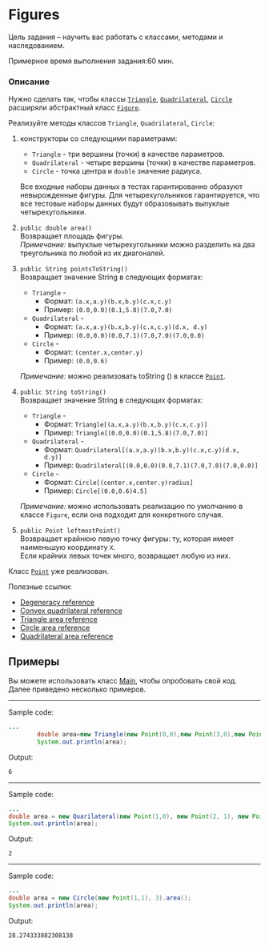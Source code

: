 # Figures

Цель задания – научить вас работать с классами, методами и наследованием.

Примерное время выполнения задания:60 мин.

### Описание

Нужно сделать так, чтобы классы  [`Triangle`](src/main/java/com/epam/rd/autotasks/figures/Triangle.java),
[`Quadrilateral`](src/main/java/com/epam/rd/autotasks/figures/Quadrilateral.java),
[`Circle`](src/main/java/com/epam/rd/autotasks/figures/Circle.java) расширяли абстрактный
класс [`Figure`](src/main/java/com/epam/rd/autotasks/figures/Figure.java).

Реализуйте методы классов `Triangle`, `Quadrilateral`, `Circle`:

1. конструкторы со следующими параметрами:
    * `Triangle` - три вершины (точки) в качестве параметров.
    * `Quadrilateral` - четыре вершины (точки) в качестве параметров.
    * `Circle` - точка центра и `double` значение радиуса.

   Все входные наборы данных в тестах гарантированно образуют невырожденные фигуры.
   Для четырехугольников гарантируется, что все тестовые наборы данных будут образовывать выпуклые четырехугольники.

2. `public double area()`\
   Возвращает площадь фигуры.\
   *Примечание:* выпуклые четырехугольники можно разделить на два треугольника по любой из их диагоналей.

3. `public String pointsToString()`\
   Возвращает значение String в следующих форматах:
    * `Triangle` -
        * Формат: `(a.x,a.y)(b.x,b.y)(c.x,c.y)`
        * Пример: `(0.0,0.0)(0.1,5.8)(7.0,7.0)`
    * `Quadrilateral` -
        * Формат: `(a.x,a.y)(b.x,b.y)(c.x,c.y)(d.x, d.y)`
        * Пример: `(0.0,0.0)(0.0,7.1)(7.0,7.0)(7.0,0.0)`
    * `Circle` -
        * Формат: `(center.x,center.y)`
        * Пример: `(0.0,0.6)`

   *Примечание:* можно реализовать toString () в
   классе [`Point`](src/main/java/com/epam/rd/autotasks/figures/Point.java).

4. `public String toString()`\
   Возвращает значение String в следующих форматах:
    * `Triangle` -
        * Формат: `Triangle[(a.x,a.y)(b.x,b.y)(c.x,c.y)]`
        * Пример: `Triangle[(0.0,0.0)(0.1,5.8)(7.0,7.0)]`
    * `Quadrilateral` -
        * Формат: `Quadrilateral[(a.x,a.y)(b.x,b.y)(c.x,c.y)(d.x, d.y)]`
        * Пример: `Quadrilateral[(0.0,0.0)(0.0,7.1)(7.0,7.0)(7.0,0.0)]`
    * `Circle` -
        * Формат: `Circle[(center.x,center.y)radius]`
        * Пример: `Circle[(0.0,0.6)4.5]`

   *Примечание:* можно использовать реализацию по умолчанию в классе `Figure`, если она подходит для конкретного случая.

5. `public Point leftmostPoint()`\
   Возвращает крайнюю левую точку фигуры: ту, которая имеет наименьшую координату `X`.\
   Если крайних левых точек много, возвращает любую из них.

Класс [`Point`](src/main/java/com/epam/rd/autotasks/figures/Point.java) уже реализован.

Полезные ссылки:

* [Degeneracy reference](https://en.wikipedia.org/wiki/Degeneracy_(mathematics))
* [Convex quadrilateral reference](https://en.wikipedia.org/wiki/Quadrilateral#Convex_quadrilaterals)
* [Triangle area reference](https://en.wikipedia.org/wiki/Triangle#Computing_the_area_of_a_triangle)
* [Circle area reference](https://en.wikipedia.org/wiki/Circle#Area_enclosed)
* [Quadrilateral area reference](https://en.wikipedia.org/wiki/Quadrilateral#Area_of_a_convex_quadrilateral)

## Примеры

Вы можете использовать класс [Main](src/test/java/com/epam/rd/autotasks/figures/Main.java), чтобы опробовать свой код.
Далее приведено несколько примеров.

---
Sample code:

```java
...
        double area=new Triangle(new Point(0,0),new Point(3,0),new Point(0,4)).area();
        System.out.println(area);
```

Output:

```
6
```

---
Sample code:

```java
...
double area = new Quarilateral(new Point(1,0), new Point(2, 1), new Point(1, 2), new Point(0, 1)).area();
System.out.println(area);
```

Output:

```
2
```

---
Sample code:

```java
...
double area = new Circle(new Point(1,1), 3).area();
System.out.println(area);
```

Output:

```
28.274333882308138
```

